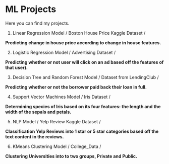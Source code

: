 # ML Projects

Here you can find my projects. 

1. Linear Regression Model / Boston House Price Kaggle Dataset / 

**Predicting change in house price according to change in house features.**

2. Logistic Regression Model / Advertising Dataset / 

**Predicting whether or not user will click on an ad based off the features of that user).**

3. Decision Tree and Random Forest Model / Dataset from LendingClub /

**Predicting whether or not the borrower paid back their loan in full.** 

4. Support Vector Machines Model / Iris Dataset / 

**Determining species of Iris based on its four features: the length and the width of the sepals and petals.**

5. NLP Model / Yelp Review Kaggle Dataset / 

**Classification Yelp Reviews into 1 star or 5 star categories based off the text content in the reviews.**

6. KMeans Clustering Model / College_Data / 

**Clustering  Universities into to two groups, Private and Public.**
